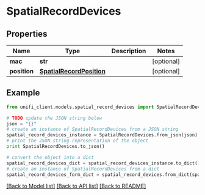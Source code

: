 # SpatialRecordDevices


## Properties

Name | Type | Description | Notes
------------ | ------------- | ------------- | -------------
**mac** | **str** |  | [optional] 
**position** | [**SpatialRecordPosition**](SpatialRecordPosition.md) |  | [optional] 

## Example

```python
from unifi_client.models.spatial_record_devices import SpatialRecordDevices

# TODO update the JSON string below
json = "{}"
# create an instance of SpatialRecordDevices from a JSON string
spatial_record_devices_instance = SpatialRecordDevices.from_json(json)
# print the JSON string representation of the object
print SpatialRecordDevices.to_json()

# convert the object into a dict
spatial_record_devices_dict = spatial_record_devices_instance.to_dict()
# create an instance of SpatialRecordDevices from a dict
spatial_record_devices_form_dict = spatial_record_devices.from_dict(spatial_record_devices_dict)
```
[[Back to Model list]](../README.md#documentation-for-models) [[Back to API list]](../README.md#documentation-for-api-endpoints) [[Back to README]](../README.md)



